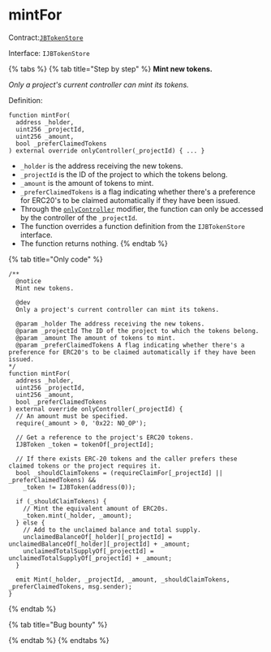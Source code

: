 # mintFor

Contract:[`JBTokenStore`](../)​‌

Interface: `IJBTokenStore`

{% tabs %}
{% tab title="Step by step" %}
**Mint new tokens.**

_Only a project's current controller can mint its tokens._

Definition:

```solidity
function mintFor(
  address _holder,
  uint256 _projectId,
  uint256 _amount,
  bool _preferClaimedTokens
) external override onlyController(_projectId) { ... }
```

* `_holder` is the address receiving the new tokens.
* `_projectId` is the ID of the project to which the tokens belong.
* `_amount` is the amount of tokens to mint.
* `_preferClaimedTokens` is a flag indicating whether there's a preference for ERC20's to be claimed automatically if they have been issued.
* Through the [`onlyController`](../../jbutility/modifiers/onlycontroller.md) modifier, the function can only be accessed by the controller of the `_projectId`. 
* The function overrides a function definition from the `IJBTokenStore` interface.
* The function returns nothing.
{% endtab %}

{% tab title="Only code" %}
```solidity
/** 
  @notice 
  Mint new tokens.

  @dev
  Only a project's current controller can mint its tokens.

  @param _holder The address receiving the new tokens.
  @param _projectId The ID of the project to which the tokens belong.
  @param _amount The amount of tokens to mint.
  @param _preferClaimedTokens A flag indicating whether there's a preference for ERC20's to be claimed automatically if they have been issued.
*/
function mintFor(
  address _holder,
  uint256 _projectId,
  uint256 _amount,
  bool _preferClaimedTokens
) external override onlyController(_projectId) {
  // An amount must be specified.
  require(_amount > 0, '0x22: NO_OP');

  // Get a reference to the project's ERC20 tokens.
  IJBToken _token = tokenOf[_projectId];

  // If there exists ERC-20 tokens and the caller prefers these claimed tokens or the project requires it.
  bool _shouldClaimTokens = (requireClaimFor[_projectId] || _preferClaimedTokens) &&
    _token != IJBToken(address(0));

  if (_shouldClaimTokens) {
    // Mint the equivalent amount of ERC20s.
    _token.mint(_holder, _amount);
  } else {
    // Add to the unclaimed balance and total supply.
    unclaimedBalanceOf[_holder][_projectId] = unclaimedBalanceOf[_holder][_projectId] + _amount;
    unclaimedTotalSupplyOf[_projectId] = unclaimedTotalSupplyOf[_projectId] + _amount;
  }

  emit Mint(_holder, _projectId, _amount, _shouldClaimTokens, _preferClaimedTokens, msg.sender);
}
```
{% endtab %}

{% tab title="Bug bounty" %}

{% endtab %}
{% endtabs %}



